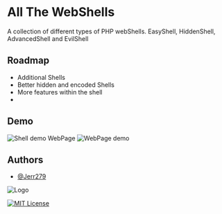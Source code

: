 
# All The WebShells

A collection of different types of PHP webShells. EasyShell, HiddenShell, AdvancedShell and EvilShell


## Roadmap

- Additional Shells
- Better hidden and encoded Shells
- More features within the shell
- 
## Demo

![Shell demo](https://app.gemoo.com/share/image-annotation/578676694288805888?codeId=vz85OG7ZAJbqn)
WebPage
![WebPage demo](https://app.gemoo.com/share/image-annotation/578676696436289536?codeId=vz85OG7ZAJbqn)


## Authors

- [@Jerr279](https://www.github.com/jerr279)


![Logo](https://yourimageshare.com/ib/d4jBM7jbXl)


[![MIT License](https://img.shields.io/badge/License-MIT-green.svg)](https://choosealicense.com/licenses/mit/)


